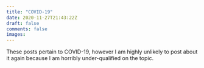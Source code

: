 ```yaml
---
title: "COVID-19"
date: 2020-11-27T21:43:22Z
draft: false
comments: false
images:
---
```


These posts pertain to COVID-19, however I am highly unlikely to post about it again because I am horribly under-qualified on the topic.

